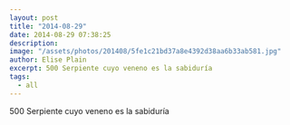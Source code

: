 ```yaml
---
layout: post
title: "2014-08-29"
date: 2014-08-29 07:38:25
description: 
image: "/assets/photos/201408/5fe1c21bd37a8e4392d38aa6b33ab581.jpg"
author: Elise Plain
excerpt: 500 Serpiente cuyo veneno es la sabiduría
tags: 
  - all
---
```


500 Serpiente cuyo veneno es la sabiduría
<p></p>
